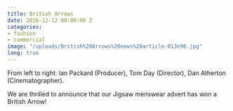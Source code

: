 ```yaml
---
title: British Arrows
date: 2016-12-12 00:00:00 Z
categories:
- fashion
- commercial
image: "/uploads/British%20Arrows%20news%20article-013e96.jpg"
long: true
---
```


From left to right: Ian Packard (Producer), Tom Day (Director), Dan Atherton (Cinematographer).

We are thrilled to announce that our Jigsaw menswear advert has won a British Arrow!

